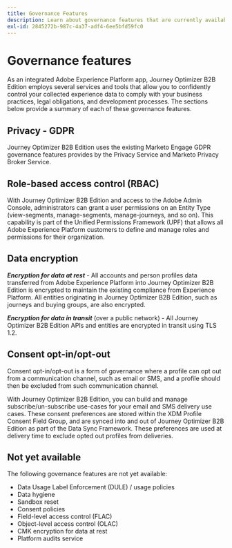 ```yaml
---
title: Governance Features
description: Learn about governance features that are currently available in Journey Optimizer B2B Edition.
exl-id: 2845272b-987c-4a37-adf4-6ee5bfd59fc0
---
```

# Governance features

As an integrated Adobe Experience Platform app, Journey Optimizer B2B Edition employs several services and tools that allow you to confidently control your collected experience data to comply with your business practices, legal obligations, and development processes. The sections below provide a summary of each of these governance features.

## Privacy - GDPR  

Journey Optimizer B2B Edition uses the existing Marketo Engage GDPR governance features provides by the Privacy Service and Marketo Privacy Broker Service.

## Role-based access control (RBAC)

With Journey Optimizer B2B Edition and access to the Adobe Admin Console, administrators can grant a user permissions on an Entity Type (view-segments, manage-segments, manage-journeys, and so on). This capability is part of the Unified Permissions Framework (UPF) that allows all Adobe Experience Platform customers to define and manage roles and permissions for their organization.

## Data encryption

**_Encryption for data at rest_** - All accounts and person profiles data transferred from Adobe Experience Platform into Journey Optimizer B2B Edition is encrypted to maintain the existing compliance from Experience Platform. All entities originating in Journey Optimizer B2B Edition, such as journeys and buying groups, are also encrypted.

**_Encryption for data in transit_** (over a public network) - All Journey Optimizer B2B Edition APIs and entities are encrypted in transit using TLS 1.2. 

## Consent opt-in/opt-out

Consent opt-in/opt-out is a form of governance where a profile can opt out from a communication channel, such as email or SMS, and a profile should then be excluded from such communication channel. 
   
With Journey Optimizer B2B Edition, you can build and manage subscribe/un-subscribe use-cases for your email and SMS delivery use cases. These consent preferences are stored within the XDM Profile Consent Field Group, and are synced into and out of Journey Optimizer B2B Edition as part of the Data Sync Framework. These preferences are used at delivery time to exclude opted out profiles from deliveries. 

## Not yet available

The following governance features are not yet available:

* Data Usage Label Enforcement (DULE) / usage policies
* Data hygiene
* Sandbox reset
* Consent policies
* Field-level access control (FLAC)
* Object-level access control (OLAC)
* CMK encryption for data at rest
* Platform audits service

